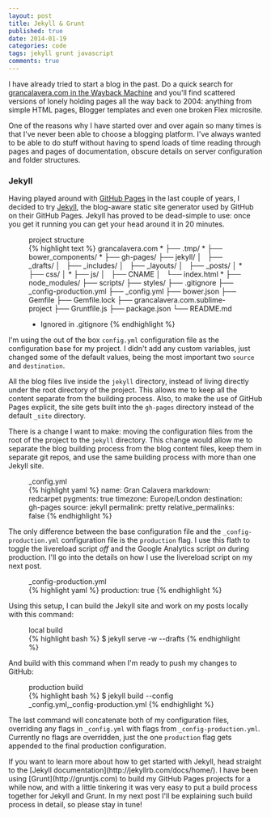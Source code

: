 ```yaml
---
layout: post
title: Jekyll & Grunt
published: true
date: 2014-01-19
categories: code
tags: jekyll grunt javascript
comments: true
---
```


I have already tried to start a blog in the past. Do a quick search for [grancalavera.com in the Wayback Machine](http://web.archive.org/web/20040415000000*/http://grancalavera.com) and you'll find scattered versions of lonely holding pages all the way back to 2004: anything from simple HTML pages, Blogger templates and even one broken Flex microsite.

One of the reasons why I have started over and over again so many times is that I've never been able to choose a blogging platform. I've always wanted to be able to do stuff without having to spend loads of time reading through pages and pages of documentation, obscure details on server configuration and folder structures.

### Jekyll

Having played around with [GitHub Pages](http://pages.github.com/) in the last couple of years, I decided to try [Jekyll](http://jekyllrb.com/), the blog-aware static site generator used by GitHub on their GitHub Pages. Jekyll has proved to be dead-simple to use: once you get it running you can get your head around it in 20 minutes.

<figure id="project_structure">
<figcaption>project structure</figcaption>
{% highlight text %}
  grancalavera.com
* ├── .tmp/
* ├── bower_components/
* ├── gh-pages/
  ├── jekyll/
  │   ├── _drafts/
  │   ├── _includes/
  │   ├── _layouts/
  │   ├── _posts/
  │ * ├── css/
  │ * ├── js/
  │   ├── CNAME
  │   └── index.html
* ├── node_modules/
  ├── scripts/
  ├── styles/
  ├── .gitignore
  ├── _config-production.yml
  ├── _config.yml
  ├── bower.json
  ├── Gemfile
  ├── Gemfile.lock
  ├── grancalavera.com.sublime-project
  ├── Gruntfile.js
  ├── package.json
  └── README.md

* Ignored in .gitignore
{% endhighlight %}</figure>

I'm using the out of the box ```config.yml``` configuration file as the configuration base for my project. I didn't add any custom variables, just changed some of the default values, being the most important two ```source``` and ```destination```.

All the blog files live inside the ```jekyll``` directory, instead of living directly under the root directory of the project. This allows me to keep all the content separate from the building process. Also, to make the use of GitHub Pages explicit, the site gets built into the ```gh-pages``` directory instead of the default ```_site``` directory.

There is a change I want to make: moving the configuration files from the root of the project to the ```jekyll``` directory. This change would allow me to separate the blog building process from the blog content files, keep them in separate git repos, and use the same building process with more than one Jekyll site.

<figure>
<figcaption>_config.yml</figcaption>
{% highlight yaml %}
name: Gran Calavera
markdown: redcarpet
pygments: true
timezone: Europe/London
destination: gh-pages
source: jekyll
permalink: pretty
relative_permalinks: false
{% endhighlight %}
</figure>

The only difference between the base configuration file and the ```_config-production.yml``` configuration file is the ```production``` flag. I use this flath to toggle the livereload script <em>off</em> and the Google Analytics script <em>on</em> during production. I'll go into the details on how I use the livereload script on my next post.

<figure>
<figcaption>_config-production.yml</figcaption>
{% highlight yaml %}
production: true
{% endhighlight %}
</figure>

Using this setup, I can build the Jekyll site and work on my posts locally with this command:

<figure>
<figcaption>local build</figcaption>
{% highlight bash %}
$ jekyll serve -w --drafts
{% endhighlight %}
</figure>

And build with this command when I'm ready to push my changes to GitHub:

<figure>
<figcaption>production build</figcaption>
{% highlight bash %}
$ jekyll build --config _config.yml,_config-production.yml
{% endhighlight %}
</figure>

The last command will concatenate both of my configuration files, overriding any flags in ```_config.yml``` with flags from ```_config-production.yml```. Currently no flags are overridden, just the one ```production``` flag gets appended to the final production configuration.

<p class="epilogue">If you want to learn more about how to get started with Jekyll, head straight to the [Jekyll documentation](http://jekyllrb.com/docs/home/). I have been using [Grunt](http://gruntjs.com) to build my GitHub Pages projects for a while now, and with a little tinkering it was very easy to put a build process together for Jekyll and Grunt. In my next post I'll be explaining such build process in detail, so please stay in tune!</p>


